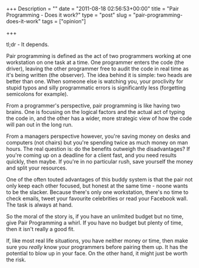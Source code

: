 +++
Description = ""
date = "2011-08-18 02:56:53+00:00"
title = "Pair Programming - Does it work?"
type = "post"
slug = "pair-programming-does-it-work"
tags = ["opinion"]

+++

tl;dr - It depends.

Pair programming is defined as the act of two programmers working at one workstation on one task at a time. One programmer enters the code (the driver), leaving the other programmer free to audit the code in real time as it's being written (the observer). The idea behind it is simple: two heads are better than one. When someone else is watching you, your proclivity for stupid typos and silly programmatic errors is significantly less (forgetting semicolons for example).<!--more-->

From a programmer's perspective, pair programming is like having two brains. One is focusing on the logical factors and the actual act of typing the code in, and the other has a wider, more strategic view of how the code will pan out in the long run.

From a managers perspective however, you're saving money on desks and computers (not chairs) but you're spending twice as much money on man hours. The real question is: do the benefits outweigh the disadvantages? If you're coming up on a deadline for a client fast, and you need results quickly, then maybe. If you're in no particular rush, save yourself the money and split your resources.

One of the often touted advantages of this buddy system is that the pair not only keep each other focused, but honest at the same time - noone wants to be the slacker. Because there's only one workstation, there's no time to check emails, tweet your favourite celebrities or read your Facebook wall. The task is always at hand.

So the moral of the story is, if you have an unlimited budget but no time, give Pair Programming a whirl. If you have no budget but plenty of time, then it isn't really a good fit.

If, like most real life situations, you have neither money or time, then make sure you _really_ know your programmers before pairing them up. It has the potential to blow up in your face. On the other hand, it might just be worth the risk.
